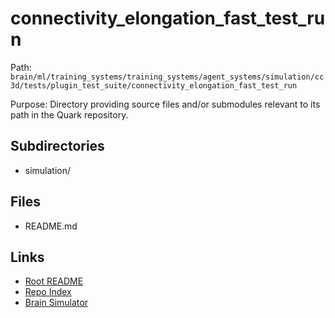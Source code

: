 # connectivity_elongation_fast_test_run

Path: `brain/ml/training_systems/training_systems/agent_systems/simulation/cc3d/tests/plugin_test_suite/connectivity_elongation_fast_test_run`

Purpose: Directory providing source files and/or submodules relevant to its path in the Quark repository.

## Subdirectories
- simulation/

## Files
- README.md

## Links
- [Root README](../../../../../../../../../README.md)
- [Repo Index](../../../../../../../../../repo_index.json)
- [Brain Simulator](../../../../../../../../../brain/architecture/brain_simulator.py)
